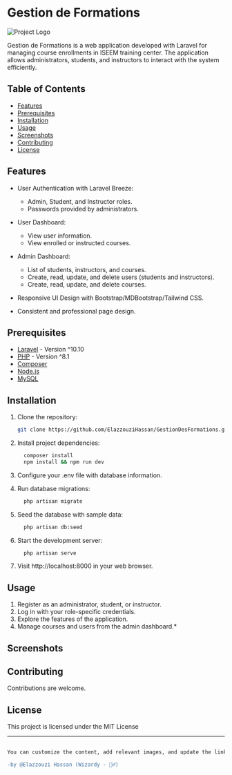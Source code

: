 # Gestion de Formations

![Project Logo](link-to-your-logo.png)

Gestion de Formations is a web application developed with Laravel for managing course enrollments in ISEEM training center. The application allows administrators, students, and instructors to interact with the system efficiently.

## Table of Contents

- [Features](#features)
- [Prerequisites](#prerequisites)
- [Installation](#installation)
- [Usage](#usage)
- [Screenshots](#screenshots)
- [Contributing](#contributing)
- [License](#license)

## Features

- User Authentication with Laravel Breeze:
  - Admin, Student, and Instructor roles.
  - Passwords provided by administrators.

- User Dashboard:
  - View user information.
  - View enrolled or instructed courses.

- Admin Dashboard:
  - List of students, instructors, and courses.
  - Create, read, update, and delete users (students and instructors).
  - Create, read, update, and delete courses.

- Responsive UI Design with Bootstrap/MDBootstrap/Tailwind CSS.
- Consistent and professional page design.

## Prerequisites

- [Laravel](https://laravel.com/docs) - Version ^10.10
- [PHP](https://www.php.net/) - Version ^8.1
- [Composer](https://getcomposer.org/)
- [Node.js](https://nodejs.org/)
- [MySQL](https://www.mysql.com/)

## Installation

1. Clone the repository:
   ```bash
   git clone https://github.com/ElazzouziHassan/GestionDesFormations.git

2. Install project dependencies:
    ```bash
      composer install
      npm install && npm run dev

3. Configure your .env file with database information.

4. Run database migrations:
    ```bash
      php artisan migrate

5. Seed the database with sample data:
    ```bash
      php artisan db:seed

6. Start the development server:
    ```bash
      php artisan serve

7. Visit http://localhost:8000 in your web browser.

## Usage

1. Register as an administrator, student, or instructor.
2. Log in with your role-specific credentials.
3. Explore the features of the application.
4. Manage courses and users from the admin dashboard.*

## Screenshots

## Contributing

Contributions are welcome.

## License

This project is licensed under the MIT License

---

```bash
  
You can customize the content, add relevant images, and update the links according to your project's needs. This README provides an overview of the project, its features, how to install and use it, and how to contribute. 

-by @Elazzouzi Hassan (Wizardy - 🧙‍♂️) 

```